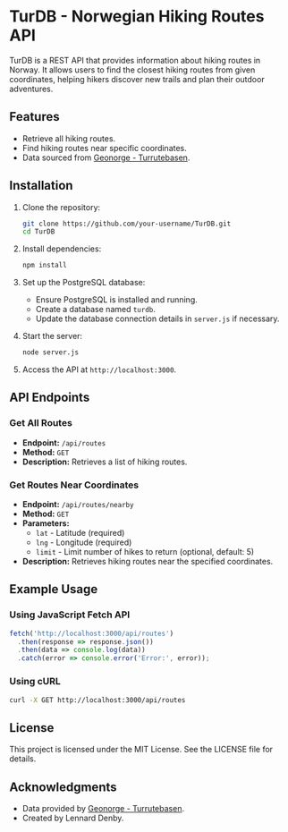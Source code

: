 # TurDB - Norwegian Hiking Routes API

TurDB is a REST API that provides information about hiking routes in Norway. It allows users to find the closest hiking routes from given coordinates, helping hikers discover new trails and plan their outdoor adventures.

## Features
- Retrieve all hiking routes.
- Find hiking routes near specific coordinates.
- Data sourced from [Geonorge - Turrutebasen](https://kartkatalog.geonorge.no/metadata/turrutebasen/d1422d17-6d95-4ef1-96ab-8af31744dd63).

## Installation

1. Clone the repository:
   ```bash
   git clone https://github.com/your-username/TurDB.git
   cd TurDB
   ```

2. Install dependencies:
   ```bash
   npm install
   ```

3. Set up the PostgreSQL database:
   - Ensure PostgreSQL is installed and running.
   - Create a database named `turdb`.
   - Update the database connection details in `server.js` if necessary.

4. Start the server:
   ```bash
   node server.js
   ```

5. Access the API at `http://localhost:3000`.

## API Endpoints

### Get All Routes
- **Endpoint:** `/api/routes`
- **Method:** `GET`
- **Description:** Retrieves a list of hiking routes.

### Get Routes Near Coordinates
- **Endpoint:** `/api/routes/nearby`
- **Method:** `GET`
- **Parameters:**
  - `lat` - Latitude (required)
  - `lng` - Longitude (required)
  - `limit` - Limit number of hikes to return (optional, default: 5)
- **Description:** Retrieves hiking routes near the specified coordinates.

## Example Usage

### Using JavaScript Fetch API
```javascript
fetch('http://localhost:3000/api/routes')
  .then(response => response.json())
  .then(data => console.log(data))
  .catch(error => console.error('Error:', error));
```

### Using cURL
```bash
curl -X GET http://localhost:3000/api/routes
```

## License
This project is licensed under the MIT License. See the LICENSE file for details.

## Acknowledgments
- Data provided by [Geonorge - Turrutebasen](https://kartkatalog.geonorge.no/metadata/turrutebasen/d1422d17-6d95-4ef1-96ab-8af31744dd63).
- Created by Lennard Denby.
